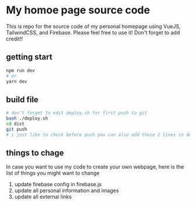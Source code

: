 # My homoe page source code
This is repo for the source code of my personal homepage using VueJS, TailwindCSS, and Firebase. Please feel free to use it! Don't forget to add credit!!

## getting start

```bash
npm run dev
# or
yarn dev
```

## build file

```bash
# don't forget to edit deploy.sh for first push to git
bash ./deploy.sh
cd dist
git push 
# i just like to check before push you can also add these 2 lines in deploy.sh for convenience
```

## things to chage 
In case you want to use my code to create your own webpage, here is the list of things you might want to change
1. update firebase config in firebase.js
2. update all personal information and images
3. update all external links


